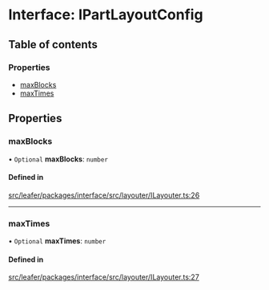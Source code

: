 # Interface: IPartLayoutConfig

## Table of contents

### Properties

- [maxBlocks](IPartLayoutConfig.md#maxblocks)
- [maxTimes](IPartLayoutConfig.md#maxtimes)

## Properties

### maxBlocks

• `Optional` **maxBlocks**: `number`

#### Defined in

[src/leafer/packages/interface/src/layouter/ILayouter.ts:26](https://github.com/leaferjs/leafer/blob/56c6de6d1ac5072088c765b725fa724d56b9e5ef/packages/interface/src/layouter/ILayouter.ts#L26)

___

### maxTimes

• `Optional` **maxTimes**: `number`

#### Defined in

[src/leafer/packages/interface/src/layouter/ILayouter.ts:27](https://github.com/leaferjs/leafer/blob/56c6de6d1ac5072088c765b725fa724d56b9e5ef/packages/interface/src/layouter/ILayouter.ts#L27)
